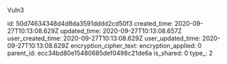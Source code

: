 Vuln3

id: 50d74634348d4d8da3591dddd2cd50f3
created_time: 2020-09-27T10:13:08.629Z
updated_time: 2020-09-27T10:13:08.657Z
user_created_time: 2020-09-27T10:13:08.629Z
user_updated_time: 2020-09-27T10:13:08.629Z
encryption_cipher_text: 
encryption_applied: 0
parent_id: ecc34bd80e15480685def0498c21de6a
is_shared: 0
type_: 2